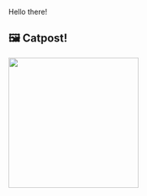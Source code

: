 Hello there!



## 🖼️ Catpost!

<sub>
    <img src="https://cdn2.thecatapi.com/images/dlg.jpg" height="256">
</sub>

